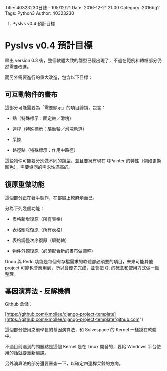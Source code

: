 Title: 40323230日誌 - 105/12/21
Date: 2016-12-21 21:00
Category: 2016bg2
Tags: Python3
Author: 40323230

1. Pyslvs v0.4 預計目標

<!-- PELICAN_END_SUMMARY -->

Pyslvs v0.4 預計目標
===

釋出 version 0.3 後，整個軟體大致的雛型已經出現了，不過在範例和轉檔部分仍然需要改進。

而另外需要進行的重大改進，包含以下目標：

可互動物件的畫布
---

這部分可能需要為「需要顯示」的項目歸類，包含：

* 點（特殊標示：固定軸／滑塊）

* 連桿（特殊標示：驅動軸／滑塊軌道）

* 呆鍊

* 路徑點（特殊標示：作用中路徑）

這些物件可能要分別做不同的類型，並且要擁有現在 QPainter 的特性（例如更換顏色），需要協同的需求性滿高的。

復原重做功能
---

這個部分正在著手製作，在部屬上較麻煩而已。

分為下列幾個功能：

* 表格新增復原（所有表格）

* 表格刪除復原（所有表格）

* 表格調整次序復原（驅動軸）

* 物件外觀復原（必須配合新的畫布做調整）

Undo 與 Redo 功能是每個有存檔需求的軟體都必須要的項目，未來可能其他 project 可能也會應用到，所以會優先完成，並會把 Qt 的概念和使用方式做一篇整理。

基因演算法 - 反解機構
---

Github 倉儲：

[https://github.com/kmollee/django-project-template](https://github.com/kmollee/django-project-template"github.com")

這個部分使用之前學長的基因演算法，和 Solvespace 的 Kernel 一樣掛在軟體中。

不過目前遇到的問題點是這個 Kernel 是在 Linux 開發的，要給 Windows 平台使用的話就要重新編譯。

另外演算法的部分還要審查一下，以確定四連桿呆鍊的方向。